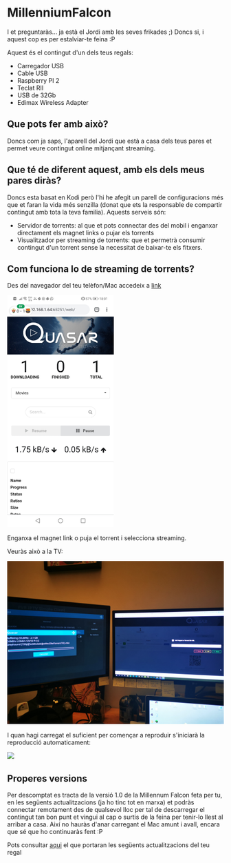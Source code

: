 # MillenniumFalcon

I et preguntaràs... ja està el Jordi amb les seves frikades ;) Doncs si, i aquest cop es per estalviar-te feina :P

Aquest és el contingut d'un dels teus regals:

- Carregador USB
- Cable USB
- Raspberry PI 2
- Teclat RII
- USB de 32Gb
- Edimax Wireless Adapter


## Que pots fer amb això?

Doncs com ja saps, l'aparell del Jordi que està a casa dels teus pares et permet veure contingut online mitjançant streaming.

## Que té de diferent aquest, amb els dels meus pares diràs?

Doncs esta basat en Kodi però l'hi he afegit un parell de configuracions més que et faran la vida més senzilla (donat que ets la responsable de compartir contingut amb tota la teva familia). Aquests serveis són:
- Servidor de torrents: al que et pots connectar des del mobil i enganxar directament els magnet links o pujar els torrents
- Visualitzador per streaming de torrents: que et permetrà consumir contingut d'un torrent sense la necessitat de baixar-te els fitxers.

## Com funciona lo de streaming de torrents?

Des del navegador del teu telèfon/Mac accedeix a [link](http://192.168.1.64:65251/web/)

<img src="https://github.com/josunefon/MillenniumFalcon/blob/main/photos/Screenshot_20210124_180109_com.android.chrome.jpg" width="248">

Enganxa el magnet link o puja el torrent i selecciona streaming.


Veuràs això a la TV:

<img src="https://github.com/josunefon/MillenniumFalcon/blob/main/photos/IMG_20210124_173648.jpg" width="648">


I quan hagi carregat el suficient per començar a reproduir s'iniciarà la reproducció automaticament:

<img src="https://github.com/josunefon/MillenniumFalcon/blob/main/photos/IMG_20210124_175743.jpg" width="648">


## Properes versions
Per descomptat es tracta de la versió 1.0 de la Millennum Falcon feta per tu, en les següents actualitzacions (ja ho tinc tot en marxa) et podràs connectar remotament des de qualsevol lloc per tal de descarregar el contingut tan bon punt et vingui al cap o surtis de la feina per tenir-lo llest al arribar a casa. Així no hauràs d'anar carregant el Mac amunt i avall, encara que sé que ho continuaràs fent :P

Pots consultar [aqui](https://github.com/josunefon/MillenniumFalcon/projects/1) el que portaran les següents actualitzacions del teu regal
